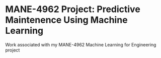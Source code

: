 # MANE-4962 Project: Predictive Maintenence Using Machine Learning
Work associated with my MANE-4962 Machine Learning for Engineering project
